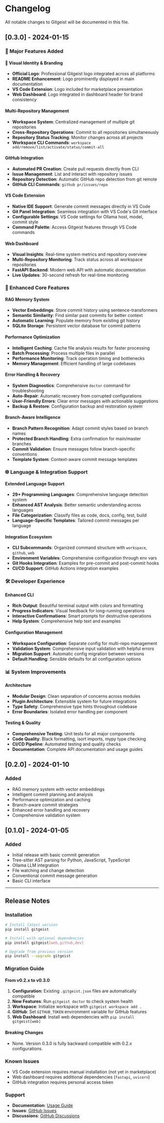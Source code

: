 # Changelog

All notable changes to Gitgeist will be documented in this file.

## [0.3.0] - 2024-01-15

### 🚀 Major Features Added

#### 🎨 Visual Identity & Branding
- **Official Logo**: Professional Gitgeist logo integrated across all platforms
- **README Enhancement**: Logo prominently displayed in main documentation
- **VS Code Extension**: Logo included for marketplace presentation
- **Web Dashboard**: Logo integrated in dashboard header for brand consistency

#### Multi-Repository Management
- **Workspace System**: Centralized management of multiple git repositories
- **Cross-Repository Operations**: Commit to all repositories simultaneously
- **Repository Status Tracking**: Monitor changes across all projects
- **Workspace CLI Commands**: `workspace add/remove/list/activate/status/commit-all`

#### GitHub Integration
- **Automated PR Creation**: Create pull requests directly from CLI
- **Issue Management**: List and interact with repository issues
- **Repository Detection**: Automatic GitHub repo detection from git remote
- **GitHub CLI Commands**: `github pr/issues/repo`

#### VS Code Extension
- **Native IDE Support**: Generate commit messages directly in VS Code
- **Git Panel Integration**: Seamless integration with VS Code's Git interface
- **Configurable Settings**: VS Code settings for Ollama host, model, commit style
- **Command Palette**: Access Gitgeist features through VS Code commands

#### Web Dashboard
- **Visual Insights**: Real-time system metrics and repository overview
- **Multi-Repository Monitoring**: Track status across all workspace repositories
- **FastAPI Backend**: Modern web API with automatic documentation
- **Live Updates**: 30-second refresh for real-time monitoring

### 🔧 Enhanced Core Features

#### RAG Memory System
- **Vector Embeddings**: Store commit history using sentence-transformers
- **Semantic Similarity**: Find similar past commits for better context
- **Automatic Learning**: Populate memory from existing git history
- **SQLite Storage**: Persistent vector database for commit patterns

#### Performance Optimization
- **Intelligent Caching**: Cache file analysis results for faster processing
- **Batch Processing**: Process multiple files in parallel
- **Performance Monitoring**: Track operation timing and bottlenecks
- **Memory Management**: Efficient handling of large codebases

#### Error Handling & Recovery
- **System Diagnostics**: Comprehensive `doctor` command for troubleshooting
- **Auto-Repair**: Automatic recovery from corrupted configurations
- **User-Friendly Errors**: Clear error messages with actionable suggestions
- **Backup & Restore**: Configuration backup and restoration system

#### Branch-Aware Intelligence
- **Branch Pattern Recognition**: Adapt commit styles based on branch names
- **Protected Branch Handling**: Extra confirmation for main/master branches
- **Commit Validation**: Ensure messages follow branch-specific conventions
- **Template System**: Context-aware commit message templates

### 🌐 Language & Integration Support

#### Extended Language Support
- **29+ Programming Languages**: Comprehensive language detection system
- **Enhanced AST Analysis**: Better semantic understanding across languages
- **File Categorization**: Classify files as code, docs, config, test, build
- **Language-Specific Templates**: Tailored commit messages per language

#### Integration Ecosystem
- **CLI Subcommands**: Organized command structure with `workspace`, `github`, `web`
- **Environment Variables**: Comprehensive configuration through env vars
- **Git Hooks Integration**: Examples for pre-commit and post-commit hooks
- **CI/CD Support**: GitHub Actions integration examples

### 🛠️ Developer Experience

#### Enhanced CLI
- **Rich Output**: Beautiful terminal output with colors and formatting
- **Progress Indicators**: Visual feedback for long-running operations
- **Interactive Confirmations**: Smart prompts for destructive operations
- **Help System**: Comprehensive help text and examples

#### Configuration Management
- **Workspace Configuration**: Separate config for multi-repo management
- **Validation System**: Comprehensive input validation with helpful errors
- **Migration Support**: Automatic config migration between versions
- **Default Handling**: Sensible defaults for all configuration options

### 📊 System Improvements

#### Architecture
- **Modular Design**: Clean separation of concerns across modules
- **Plugin Architecture**: Extensible system for future integrations
- **Type Safety**: Comprehensive type hints throughout codebase
- **Error Boundaries**: Isolated error handling per component

#### Testing & Quality
- **Comprehensive Testing**: Unit tests for all major components
- **Code Quality**: Black formatting, isort imports, mypy type checking
- **CI/CD Pipeline**: Automated testing and quality checks
- **Documentation**: Complete API documentation and usage guides

## [0.2.0] - 2024-01-10

### Added
- RAG memory system with vector embeddings
- Intelligent commit planning and analysis
- Performance optimization and caching
- Branch-aware commit strategies
- Enhanced error handling and recovery
- Comprehensive validation system

## [0.1.0] - 2024-01-05

### Added
- Initial release with basic commit generation
- Tree-sitter AST parsing for Python, JavaScript, TypeScript
- Ollama LLM integration
- File watching and change detection
- Conventional commit message generation
- Basic CLI interface

---

## Release Notes

### Installation

```bash
# Install latest version
pip install gitgeist

# Install with optional dependencies
pip install gitgeist[web,github,dev]

# Upgrade from previous version
pip install --upgrade gitgeist
```

### Migration Guide

#### From v0.2.x to v0.3.0

1. **Configuration**: Existing `.gitgeist.json` files are automatically compatible
2. **New Features**: Run `gitgeist doctor` to check system health
3. **Workspace**: Initialize workspace with `gitgeist workspace add .`
4. **GitHub**: Set `GITHUB_TOKEN` environment variable for GitHub features
5. **Web Dashboard**: Install web dependencies with `pip install gitgeist[web]`

#### Breaking Changes

- None. Version 0.3.0 is fully backward compatible with 0.2.x configurations.

### Known Issues

- VS Code extension requires manual installation (not yet in marketplace)
- Web dashboard requires additional dependencies (`fastapi`, `uvicorn`)
- GitHub integration requires personal access token

### Support

- **Documentation**: [Usage Guide](USAGE.md)
- **Issues**: [GitHub Issues](https://github.com/gitgeistai/gitgeist-ai/issues)
- **Discussions**: [GitHub Discussions](https://github.com/gitgeistai/gitgeist-ai/discussions)
